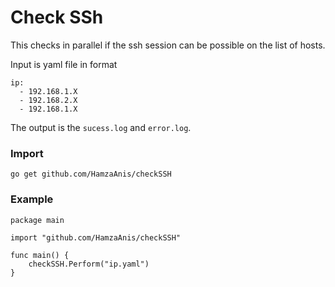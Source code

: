 # Check SSh

This checks in parallel if the ssh session can be possible on the list of hosts.

Input is yaml file in format

```
ip:
  - 192.168.1.X
  - 192.168.2.X
  - 192.168.1.X
```

The output is the `sucess.log` and `error.log`.

### Import

```
go get github.com/HamzaAnis/checkSSH
```

### Example

```
package main

import "github.com/HamzaAnis/checkSSH"

func main() {
	checkSSH.Perform("ip.yaml")
}
```
